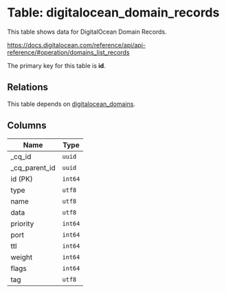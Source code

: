 # Table: digitalocean_domain_records

This table shows data for DigitalOcean Domain Records.

https://docs.digitalocean.com/reference/api/api-reference/#operation/domains_list_records

The primary key for this table is **id**.

## Relations

This table depends on [digitalocean_domains](digitalocean_domains.md).

## Columns

| Name          | Type          |
| ------------- | ------------- |
|_cq_id|`uuid`|
|_cq_parent_id|`uuid`|
|id (PK)|`int64`|
|type|`utf8`|
|name|`utf8`|
|data|`utf8`|
|priority|`int64`|
|port|`int64`|
|ttl|`int64`|
|weight|`int64`|
|flags|`int64`|
|tag|`utf8`|